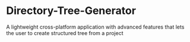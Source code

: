 # Directory-Tree-Generator
A lightweight cross-platform application with advanced features that lets the user to create structured tree from a project
